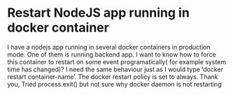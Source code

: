 
# Restart NodeJS app running in docker container

I have a nodejs app running in several docker containers in production mode. One of them is running backend app.
I want to know how to force this container to restart on some event programatically( for example system time has changed)? I need the same behaviour just as I would type ‘docker restart container-name’. The docker restart policy is set to always.
Thank you,
Tried process.exit() but not sure why docker daemon is not restarting

        